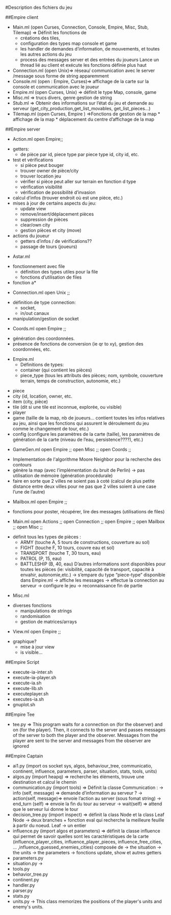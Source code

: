 #Description des fichiers du jeu

##Empire client
-	Main.ml (open Curses, Connection, Console, Empire, Misc, Stub, Tilemap) =>
		Définit les fonctions de
    * créations des tiles,
    * configuration des types map console et game
    * les handler de demandes d’information, de mouvements, et toutes les autres actions du jeu
    * process des messages server et des entrées du joueurs
Lance un thread lié au client et exécute les fonctions définie plus haut
-	Connection.ml (open Unix)=> réseau/ communication avec le server /message sous forme de            string apparemment
-	Console.ml (open : Empire, Curses)=> affichage de la carte sur la console et communication avec le joueur
-	Empire.ml (open Curses, Unix) => définit le type Map, console, game
-	Misc.ml  => trucs divers, genre gestion de string
-	Stub.ml => Obtenir des informations sur l’état du jeu et demande au serveur (get_city_production,get_list_movables, get_list_pieces…)
-	Tilemap.ml (open Curses, Empire ) =>Fonctions de gestion de la map
		* affichage de la map
		* déplacement du centre d’affichage de la map



##Empire server
-	Action.ml
open Empire;;
* getters:
    * de pièce par id, piece type par piece type id, city id, etc.
* test et vérifications
    * si pièce peut bouger
    * trouver owner de pièce/city
    * trouver location jeu
    * vérifier si pièce peut aller sur terrain en fonction d type
    * vérification visibilité
    * vérification de possibilité d’invasion
* calcul d’infos (trouver endroit où est une pièce, etc.)
* mises à jour de certains aspects du jeu:
    * 	update view
    * 	remove/insert/déplacement pièces
    * 	suppression de pièces
    * 	clear/own city
    * 	gestion pièces et city (move)
* actions du joueur
    * 	getters d’infos / de vérifications??
    * 	passage de tours (joueurs)


-	Astar.ml
* fonctionnement avec file
    *	définition des types utiles pour la file
    *	fonctions d’utilisation de files
* fonction a*

-	Connection.ml
open Unix ;;

* définition de type connection:
  *	socket,
  *	in/out canaux
* manipulation/gestion de socket

-	Coords.ml
open Empire ;;
* génération des coordonnées.
* présence de fonctions de conversion (ie qr to xy), gestion des coordonnées, etc.

-	Empire.ml
    *	Définitions de types:
    *	container (qui contient les pièces)
    *	piece_type (tous les attributs des pièces; nom, symbole, couverture terrain, temps de construction, autonomie, etc.)
*	piece
*	city (id, location, owner, etc.
*	item (city, pièce)
*	tile (dit si une tile est inconnue, explorée, ou visible)
*	player
*	game (taille de la map, nb de joueurs… contient toutes les infos relatives au jeu, ainsi que les fonctions qui assurent le déroulement du jeu comme le changement de tour, etc.)
*	config (configure les paramètres de la carte (taille), les paramètres de génération de la carte (niveau de l’eau, persistence????), etc.)

-	GameGen.ml
open Empire ;;
open Misc ;;
open Coords ;;

*	Implementation de l'algorithme Moore Neighbor pour la recherche des contours
*	génère la map (avec l’implémentation du bruit de Perlin) → pas utilisation de mémoire (génération procédurale)
*	faire en sorte que 2 villes ne soient pas à coté (calcul de plus petite distance entre deux villes pour ne pas que 2 villes soient à une case l’une de l’autre)

-	Mailbox.ml
open Empire ;;
* fonctions pour poster, récupérer, lire des messages (utilisations de files)

-	Main.ml
open Actions ;;
open Connection ;;
open Empire ;;
open Mailbox ;;
open Misc ;;

* définit tous les types de pièces :
    *	ARMY (touche A, 5 tours de constructions, couverture au sol)
    *	FIGHT (touche F, 10 tours, couvre eau et sol)
    *	TRANSPORT (touche T, 30 tours, eau)
    *	PATROL (P, 15, eau)
    *	BATTLESHIP (B, 40, eau)
    		D’autres informations sont disponibles pour toutes les pièces (ie: visibilité, capacité de transport, capacité à envahir, autonomie,etc.)
    		→ s’empare du type “piece-type” disponible dans Empire.ml
    		→ affiche les messages
    		→ effectue la connection au serveur
    		→ configure le jeu
    		→ reconnaissance fin de partie

-	Misc.ml

* diverses fonctions
  *	manipulations de strings
  *	randomisation
  *	gestion de matrices/arrays

-	View.ml
open Empire ;;
* graphique? 
    *	mise à jour view
    *	is visible…


##Empire Script
-	execute-ia-inter.sh
-	execute-ia-player.sh
-	execute-ia.sh
-	execute-lib.sh
-	executeplayer.sh
-	executes-ia.sh
-	gnuplot.sh


##Empire Tee
-	tee.py
=> This program waits for a connection on <observer-port> (for the observer) and on <player-port> (for the player). Then, it connects to the server and passes messages of the server to both the player and the observer. Messages from the player are sent to the server and messages from the observer are ignored



##Empire Captain
-	ai1.py (import os socket sys, algos, behaviour_tree, communicatio, continent, influence, parameters, parser, situation, stats, tools, units)
-	algos.py (import heapq) => recherche les éléments, trouve une destination et calcul le chemin
-	communication.py (import tools) => Définit la classe Communication :
				→ info (self, message) => demande d’information au serveur ?
				→ action(self, message)=> envoie l’action au server (sous fomat string)
				→ end_turn (self) => envoie la fin du tour au serveur
				→ wait(self) => attend que le serveur lui donne le tour
-	decision_tree.py (import inspect) => définit la class Node et la class Leaf
Node → deux branches + fonction eval qui recherche la meilleure feuille à partir du noeud.
Leaf → un entier  
-	influence.py (import algos et parameters) =>
définit la classe influence qui permet de savoir quelles sont les caractéristiques de la carte (influence_player_cities, influence_player_pieces, influence_free_cities, … ,influence_guessed_enemies_cities)
		composée de
			→ the situation
			→ the units
			→ the parameters
			→ fonctions update, show et autres getters
-	parameters.py		
-	situation.py →
-	tools.py
-	behavior_tree.py
-	continent.py
-	handler.py
-	parser.py
-	stats.py
-	units.py → This class memorizes the positions of the player's units and enemy's units.
